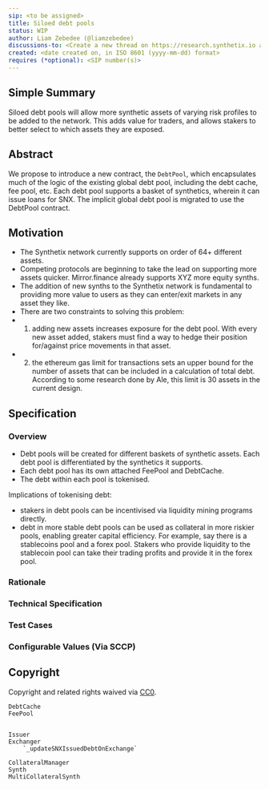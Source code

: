 ```yaml
---
sip: <to be assigned>
title: Siloed debt pools
status: WIP
author: Liam Zebedee (@liamzebedee)
discussions-to: <Create a new thread on https://research.synthetix.io and drop the link here> 
created: <date created on, in ISO 8601 (yyyy-mm-dd) format>
requires (*optional): <SIP number(s)>
---
```


## Simple Summary
<!--"If you can't explain it simply, you don't understand it well enough." Simply describe the outcome the proposed changes intends to achieve. This should be non-technical and accessible to a casual community member.-->
Siloed debt pools will allow more synthetic assets of varying risk profiles to be added to the network. This adds value for traders, and allows stakers to better select to which assets they are exposed.

## Abstract
<!--A short (~200 word) description of the proposed change, the abstract should clearly describe the proposed change. This is what *will* be done if the SIP is implemented, not *why* it should be done or *how* it will be done. If the SIP proposes deploying a new contract, write, "we propose to deploy a new contract that will do x".-->
We propose to introduce a new contract, the `DebtPool`, which encapsulates much of the logic of the existing global debt pool, including the debt cache, fee pool, etc. Each debt pool supports a basket of synthetics, wherein it can issue loans for SNX. The implicit global debt pool is migrated to use the DebtPool contract.

## Motivation
<!--This is the problem statement. This is the *why* of the SIP. It should clearly explain *why* the current state of the protocol is inadequate.  It is critical that you explain *why* the change is needed, if the SIP proposes changing how something is calculated, you must address *why* the current calculation is innaccurate or wrong. This is not the place to describe how the SIP will address the issue!-->

* The Synthetix network currently supports on order of 64+ different assets. 
* Competing protocols are beginning to take the lead on supporting more assets quicker. Mirror.finance already supports XYZ more equity synths.
* The addition of new synths to the Synthetix network is fundamental to providing more value to users as they can enter/exit markets in any asset they like.
* There are two constraints to solving this problem:
* 1) adding new assets increases exposure for the debt pool. With every new asset added, stakers must find a way to hedge their position for/against price movements in that asset.
* 2) the ethereum gas limit for transactions sets an upper bound for the number of assets that can be included in a calculation of total debt. According to some research done by Ale, this limit is 30 assets in the current design.

## Specification
<!--The specification should describe the syntax and semantics of any new feature, there are five sections
1. Overview
2. Rationale
3. Technical Specification
4. Test Cases
5. Configurable Values
-->

### Overview
<!--This is a high level overview of *how* the SIP will solve the problem. The overview should clearly describe how the new feature will be implemented.-->
* Debt pools will be created for different baskets of synthetic assets. Each debt pool is differentiated by the synthetics it supports.
* Each debt pool has its own attached FeePool and DebtCache.
* The debt within each pool is tokenised.


Implications of tokenising debt:
* stakers in debt pools can be incentivised via liquidity mining programs directly.
* debt in more stable debt pools can be used as collateral in more riskier pools, enabling greater capital efficiency. For example, say there is a stablecoins pool and a forex pool. Stakers who provide liquidity to the stablecoin pool can take their trading profits and provide it in the forex pool. 

### Rationale
<!--This is where you explain the reasoning behind how you propose to solve the problem. Why did you propose to implement the change in this way, what were the considerations and trade-offs. The rationale fleshes out what motivated the design and why particular design decisions were made. It should describe alternate designs that were considered and related work. The rationale may also provide evidence of consensus within the community, and should discuss important objections or concerns raised during discussion.-->

### Technical Specification
<!--The technical specification should outline the public API of the changes proposed. That is, changes to any of the interfaces Synthetix currently exposes or the creations of new ones.-->

### Test Cases
<!--Test cases for an implementation are mandatory for SIPs but can be included with the implementation..-->

### Configurable Values (Via SCCP)
<!--Please list all values configurable via SCCP under this implementation.-->

## Copyright
Copyright and related rights waived via [CC0](https://creativecommons.org/publicdomain/zero/1.0/).

```
DebtCache
FeePool


Issuer
Exchanger
    `_updateSNXIssuedDebtOnExchange`

CollateralManager
Synth
MultiCollateralSynth
```
